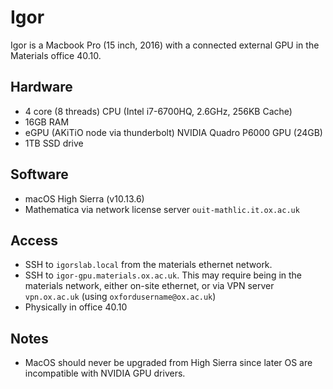 Igor
====

Igor is a Macbook Pro (15 inch, 2016) with a connected external GPU in the Materials office 40.10.

## Hardware
- 4 core (8 threads) CPU (Intel i7-6700HQ, 2.6GHz, 256KB Cache)
- 16GB RAM
- eGPU (AKiTiO node via thunderbolt) NVIDIA Quadro P6000 GPU (24GB)
- 1TB SSD drive

## Software
- macOS High Sierra (v10.13.6)
- Mathematica via network license server `ouit-mathlic.it.ox.ac.uk`

## Access
- SSH to `igorslab.local` from the materials ethernet network.
- SSH to `igor-gpu.materials.ox.ac.uk`. This may require being in the materials network, either on-site ethernet, or via VPN server `vpn.ox.ac.uk` (using `oxfordusername@ox.ac.uk`)
- Physically in office 40.10

## Notes
- MacOS should never be upgraded from High Sierra since later OS are incompatible with NVIDIA GPU drivers.